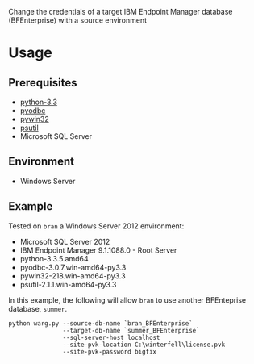 Change the credentials of a target IBM Endpoint Manager database (BFEnterprise) with a source environment

# Usage

## Prerequisites
- [python-3.3](https://www.python.org/downloads/)
- [pyodbc](https://code.google.com/p/pyodbc/)
- [pywin32](http://sourceforge.net/projects/pywin32/)
- [psutil](https://github.com/giampaolo/psutil)
- Microsoft SQL Server

## Environment
- Windows Server

## Example
Tested on `bran` a Windows Server 2012 environment:
- Microsoft SQL Server 2012
- IBM Endpoint Manager 9.1.1088.0 - Root Server
- python-3.3.5.amd64
- pyodbc-3.0.7.win-amd64-py3.3
- pywin32-218.win-amd64-py3.3
- psutil-2.1.1.win-amd64-py3.3

In this example, the following will allow `bran` to use another BFEnteprise database, `summer`.
 
    python warg.py --source-db-name `bran_BFEnterprise`
                   --target-db-name `summer_BFEnterprise`
                   --sql-server-host localhost
                   --site-pvk-location C:\winterfell\license.pvk
                   --site-pvk-password bigfix
